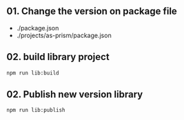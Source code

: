 ## 01. Change the version on package file

- ./package.json
- ./projects/as-prism/package.json

## 02. build library project

```sh
npm run lib:build
```

## 02. Publish new version library

```sh
npm run lib:publish
```
